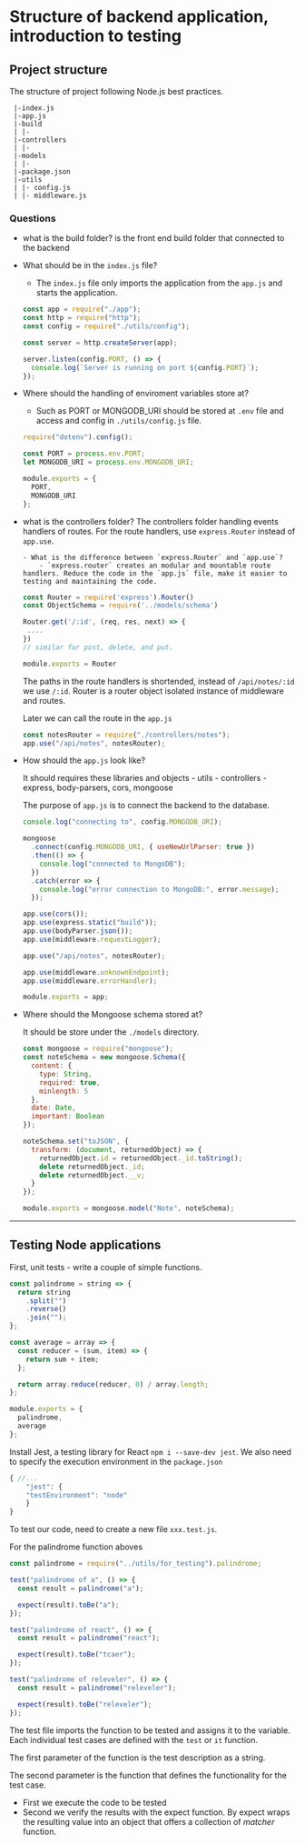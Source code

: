 # Structure of backend application, introduction to testing

## Project structure

The structure of project following Node.js best practices.

```
 |-index.js
 |-app.js
 |-build
 | |-
 |-controllers
 | |-
 |-models
 | |-
 |-package.json
 |-utils
 | |- config.js
 | |- middleware.js
```

### Questions

- what is the build folder?
  is the front end build folder that connected to the backend
- What should be in the `index.js` file?

  - The `index.js` file only imports the application from the `app.js` and starts the application.

  ```javascript
  const app = require("./app");
  const http = require("http");
  const config = require("./utils/config");

  const server = http.createServer(app);

  server.listen(config.PORT, () => {
    console.log(`Server is running on port ${config.PORT}`);
  });
  ```

- Where should the handling of enviroment variables store at?

  - Such as PORT or MONGODB_URI should be stored at `.env` file and access and config in `./utils/config.js` file.

  ```javascript
  require("dotenv").config();

  const PORT = process.env.PORT;
  let MONGODB_URI = process.env.MONGODB_URI;

  module.exports = {
    PORT,
    MONGODB_URI
  };
  ```

- what is the controllers folder?
  The controllers folder handling events handlers of routes.
  For the route handlers, use `express.Router` instead of `app.use`.

      - What is the difference between `express.Router` and `app.use`?
          - `express.router` creates an modular and mountable route handlers. Reduce the code in the `app.js` file, make it easier to testing and maintaining the code.

  ```javascript
  const Router = require('express').Router()
  const ObjectSchema = require('../models/schema')

  Router.get('/:id', (req, res, next) => {
   ....
  })
  // similar for post, delete, and put.

  module.exports = Router
  ```

  The paths in the route handlers is shortended, instead of `/api/notes/:id` we use `/:id`. Router is a router object isolated instance of middleware and routes.

  Later we can call the route in the `app.js`

  ```javascript
  const notesRouter = require("./controllers/notes");
  app.use("/api/notes", notesRouter);
  ```

- How should the `app.js` look like?

  It should requires these libraries and objects - utils - controllers - express, body-parsers, cors, mongoose

  The purpose of `app.js` is to connect the backend to the database.

  ```javascript
  console.log("connecting to", config.MONGODB_URI);

  mongoose
    .connect(config.MONGODB_URI, { useNewUrlParser: true })
    .then(() => {
      console.log("connected to MongoDB");
    })
    .catch(error => {
      console.log("error connection to MongoDB:", error.message);
    });

  app.use(cors());
  app.use(express.static("build"));
  app.use(bodyParser.json());
  app.use(middleware.requestLogger);

  app.use("/api/notes", notesRouter);

  app.use(middleware.unknownEndpoint);
  app.use(middleware.errorHandler);

  module.exports = app;
  ```

- Where should the Mongoose schema stored at?

  It should be store under the `./models` directory.

  ```javascript
  const mongoose = require("mongoose");
  const noteSchema = new mongoose.Schema({
    content: {
      type: String,
      required: true,
      minlength: 5
    },
    date: Date,
    important: Boolean
  });

  noteSchema.set("toJSON", {
    transform: (document, returnedObject) => {
      returnedObject.id = returnedObject._id.toString();
      delete returnedObject._id;
      delete returnedObject.__v;
    }
  });

  module.exports = mongoose.model("Note", noteSchema);
  ```

---

## Testing Node applications

First, unit tests - write a couple of simple functions.

```javascript
const palindrome = string => {
  return string
    .split("")
    .reverse()
    .join("");
};

const average = array => {
  const reducer = (sum, item) => {
    return sum + item;
  };

  return array.reduce(reducer, 0) / array.length;
};

module.exports = {
  palindrome,
  average
};
```

Install Jest, a testing library for React `npm i --save-dev jest`.
We also need to specify the execution environment in the `package.json`

```javascript
{ //...
	"jest": {
   	"testEnvironment": "node"
 	}
}
```

To test our code, need to create a new file `xxx.test.js`.

For the palindrome function aboves

```javascript
const palindrome = require("../utils/for_testing").palindrome;

test("palindrome of a", () => {
  const result = palindrome("a");

  expect(result).toBe("a");
});

test("palindrome of react", () => {
  const result = palindrome("react");

  expect(result).toBe("tcaer");
});

test("palindrome of releveler", () => {
  const result = palindrome("releveler");

  expect(result).toBe("releveler");
});
```

The test file imports the function to be tested and assigns it to the variable. Each individual test cases are defined with the `test` or `it` function.

The first parameter of the function is the test description as a string.

The second parameter is the function that defines the functionality for the test case.

- First we execute the code to be tested
- Second we verify the results with the expect function. By expect wraps the resulting value into an object that offers a collection of _matcher_ function.
